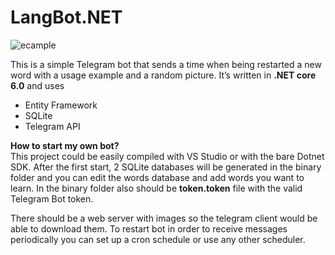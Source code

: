 # LangBot.NET

![ecample](https://user-images.githubusercontent.com/12978622/206853292-89438ea8-335a-4747-902c-12e786473076.PNG)


This is a simple Telegram bot that sends a time when being restarted a new word with a usage example and a random picture.
It’s written in **.NET core 6.0** and uses 
+ Entity Framework
+ SQLite
+ Telegram API
 
**How to start my own bot?**    
This project could be easily compiled with VS Studio or with the bare Dotnet SDK.
After the first start, 2 SQLite databases will be generated in the binary folder and you can edit the words database and add words you want to learn. 
In the binary folder also should be **token.token** file with the valid Telegram Bot token.

There should be a web server with images so the telegram client would be able to download them.
To restart bot in order to receive messages periodically you can set up a cron schedule or use any other scheduler.


